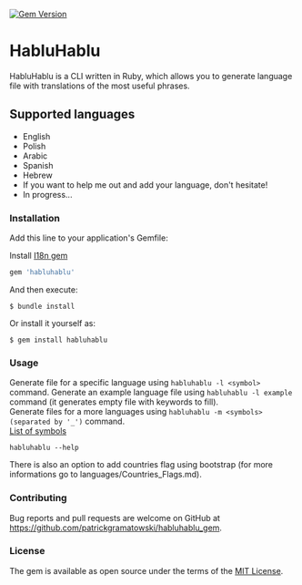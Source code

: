 [![Gem Version](https://badge.fury.io/rb/habluhablu.svg)](https://badge.fury.io/rb/habluhablu)

# HabluHablu

HabluHablu is a CLI written in Ruby, which allows you to generate language file with translations of the most useful phrases.

## Supported languages

- English
- Polish
- Arabic
- Spanish
- Hebrew
- If you want to help me out and add your language, don't hesitate!
- In progress...

### Installation

Add this line to your application's Gemfile:

Install [I18n gem](https://github.com/ruby-i18n/i18n)

```ruby
gem 'habluhablu'
```

And then execute:

    $ bundle install

Or install it yourself as:

    $ gem install habluhablu

### Usage

Generate file for a specific language using `habluhablu -l <symbol>` command.
Generate an example language file using `habluhablu -l example` command (it generates empty file with keywords to fill).   
Generate files for a more languages using `habluhablu -m <symbols>(separated by '_')` command.  
[List of symbols](https://www.w3.org/International/O-charset-lang.html)

`habluhablu --help`

There is also an option to add countries flag using bootstrap (for more informations go to languages/Countries_Flags.md).

### Contributing

Bug reports and pull requests are welcome on GitHub at https://github.com/patrickgramatowski/habluhablu_gem.

### License

The gem is available as open source under the terms of the [MIT License](https://opensource.org/licenses/MIT).
